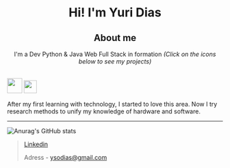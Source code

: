 <h1 align="center"> Hi! I'm Yuri Dias </h1>

<h2 align="center"> About me </h2>
<div style="display:inline" align="center">
  <p>I'm a Dev Python & Java Web Full Stack in formation <i>(Click on the icons below to see my projects)</i></p>
  <br>
  <a href="https://github.com/ySodias?tab=repositories&q=&type=&language=java"><img src="/assets/python.png" width=35px height=35px></a>
  <a href="https://github.com/ySodias?tab=repositories&q=&type=&language=python"><img src="https://www.flaticon.com/svg/vstatic/svg/1822/1822899.svg?token=exp=1617112178~hmac=8e72738053b1f3109404e331e6c20468" width=30px height=30px></a>
</div>
<br>
<p>After my first learning with technology, I started to love this area. Now I try research methods to unify my knowledge of hardware and software.</p>

<hr>

![Anurag's GitHub stats](https://github-readme-stats.vercel.app/api?username=ySodias&show_icons=true&theme=tokyonight)

> [Linkedin](https://www.linkedin.com/in/yuri-dias-soares/)
>
> Adress - ysodias@gmail.com
